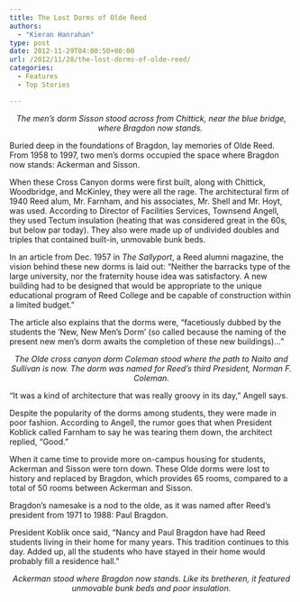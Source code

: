 ```yaml
---
title: The Lost Dorms of Olde Reed
authors: 
  - "Kieran Hanrahan"
type: post
date: 2012-11-29T04:00:50+00:00
url: /2012/11/28/the-lost-dorms-of-olde-reed/
categories:
  - Features
  - Top Stories

---
```

<p style="text-align: center;">
  <a href="http://www.reedquest.org/2012/11/the-lost-dorms-of-olde-reed/sissonweb/" rel="attachment wp-att-1868"><img class="aligncenter size-full wp-image-1868" title="Sisson" src="https://i2.wp.com/www.reedquest.org/wp-content/uploads/2012/11/sissonweb.jpg?resize=770%2C430" alt="" data-recalc-dims="1" /></a><em>The men’s dorm Sisson stood across from Chittick, near the blue bridge, where Bragdon now stands. </em>
</p>

<p style="text-align: left;">
  Buried deep in the foundations of Bragdon, lay memories of Olde Reed. From 1958 to 1997, two men’s dorms occupied the space where Bragdon now stands: Ackerman and Sisson.
</p>

When these Cross Canyon dorms were first built, along with Chittick, Woodbridge, and McKinley, they were all the rage. The architectural firm of 1940 Reed alum, Mr. Farnham, and his associates, Mr. Shell and Mr. Hoyt, was used. According to Director of Facilities Services, Townsend Angell, they used Tectum insulation (heating that was considered great in the 60s, but below par today). They also were made up of undivided doubles and triples that contained built-in, unmovable bunk beds.

In an article from Dec. 1957 in _The Sallyport_, a Reed alumni magazine, the vision behind these new dorms is laid out: “Neither the barracks type of the large university, nor the fraternity house idea was satisfactory. A new building had to be designed that would be appropriate to the unique educational program of Reed College and be capable of construction within a limited budget.”

The article also explains that the dorms were, “facetiously dubbed by the students the ‘New, New Men’s Dorm’ (so called because the naming of the present new men’s dorm awaits the completion of these new buildings)…”

<p style="text-align: center;">
  <a href="http://www.reedquest.org/2012/11/the-lost-dorms-of-olde-reed/colemanweb/" rel="attachment wp-att-1867"><img class="aligncenter size-full wp-image-1867" title="Coleman" src="https://i1.wp.com/www.reedquest.org/wp-content/uploads/2012/11/colemanweb.jpg?resize=770%2C430" alt="" data-recalc-dims="1" /></a><em style="text-align: center;">The Olde cross canyon dorm Coleman stood where the path to Naito and Sullivan is now. The dorm was named for Reed’s third President, Norman F. Coleman.</em>
</p>

“It was a kind of architecture that was really groovy in its day,” Angell says.

Despite the popularity of the dorms among students, they were made in poor fashion. According to Angell, the rumor goes that when President Koblick called Farnham to say he was tearing them down, the architect replied, “Good.”

When it came time to provide more on-campus housing for students, Ackerman and Sisson were torn down. These Olde dorms were lost to history and replaced by Bragdon, which provides 65 rooms, compared to a total of 50 rooms between Ackerman and Sisson.

Bragdon’s namesake is a nod to the olde, as it was named after Reed’s president from 1971 to 1988: Paul Bragdon.

<span style="text-align: center;">President Koblik once said, “Nancy and Paul Bragdon have had Reed students living in their home for many years. This tradition continues to this day. Added up, all the students who have stayed in their home would probably fill a residence hall.”</span>

<p style="text-align: center;">
  <a href="http://www.reedquest.org/2012/11/the-lost-dorms-of-olde-reed/ackermanweb/" rel="attachment wp-att-1869"><img class="aligncenter size-full wp-image-1869" title="Ackerman" src="https://i0.wp.com/www.reedquest.org/wp-content/uploads/2012/11/ackermanweb.jpg?resize=770%2C430" alt="" data-recalc-dims="1" /></a><em>Ackerman stood where Bragdon now stands. Like its bretheren, it featured unmovable bunk beds and poor insulation.</em>
</p>
